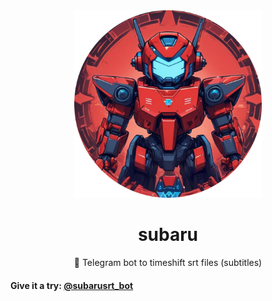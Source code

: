 <div style="text-align: center;">
<img src="./logo.png" alt="logo" title="Subaru" width="300" height="300" />


# subaru
🤖 Telegram bot to timeshift srt files (subtitles)
</div>

#### Give it a try: [@subarusrt_bot](https://t.me/subarusrt_bot)

